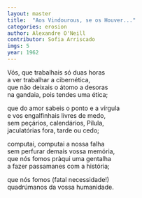 ```yaml
---
layout: master
title:  "Aos Vindourous, se os Houver..."
categories: erosion
author: Alexandre O'Neill
contributor: Sofia Arriscado
imgs: 5
year: 1962
---
```


Vós, que trabalhais só duas horas   
a ver trabalhar a cibernética,   
que não deixais o átomo a desoras   
na gandaia, pois tendes uma ética;   
  
que do amor sabeis o ponto e a vírgula   
e vos engalfinhais livres de medo,   
sem peçários, calendários, Pílula,   
jaculatórias fora, tarde ou cedo;   
  
computai, computai a nossa falha   
sem perfurar demais vossa memória,   
que nós fomos pràqui uma gentalha   
a fazer passamanes com a história;   
  
que nós fomos (fatal necessidade!)   
quadrúmanos da vossa humanidade.   


